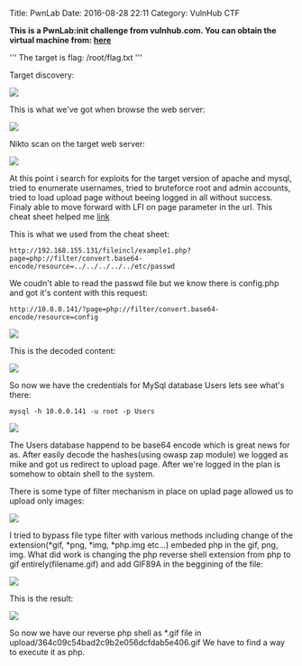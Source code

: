 Title: PwnLab
Date: 2016-08-28 22:11
Category: VulnHub CTF

**This is a PwnLab:init challenge from vulnhub.com. You can obtain the virtual
machine from: [here](https://www.vulnhub.com/entry/pwnlab-init,158/o)**

'''
The target is flag: /root/flag.txt
'''

Target discovery:

![](images/PwnLab/1_host_discovery.png)

This is what we've got when browse the web server:

![](images/PwnLab/2_web.png)

Nikto scan on the target web server:

![](images/PwnLab/3_nikto.png)

At this point i search for exploits for the target version of apache and mysql,
tried to enumerate usernames, tried to bruteforce root and admin accounts, tried
to load upload page without beeing logged in all without success. Finaly able
to move forward with LFI on page parameter in the url. This cheat sheet helped
me [link](https://highon.coffee/blog/lfi-cheat-sheet/)

This is what we used from the cheat sheet:

```
http://192.168.155.131/fileincl/example1.php?page=php://filter/convert.base64-encode/resource=../../../../../etc/passwd
```

We coudn't able to read the passwd file but we know there is config.php and got
it's content with this request:

```
http://10.0.0.141/?page=php://filter/convert.base64-encode/resource=config
```

![](images/PwnLab/4_resp_base64.png)

This is the decoded content:

![](images/PwnLab/5_decode.png)

So now we have the credentials for MySql database Users lets see what's there:

```
mysql -h 10.0.0.141 -u root -p Users
```

![](images/PwnLab/6_mysql.png)

The Users database happend to be base64 encode which is great news for as. After
easily decode the hashes(using owasp zap module) we logged as mike and got us 
redirect to upload page. After we're logged in the plan is somehow to obtain
shell to the system.

There is some type of filter mechanism in place on uplad page allowed us to
upload only images:

![](images/PwnLab/7_filter.png)

I tried to bypass file type filter with various methods including change of
the extension(*gif, *png, *img, *php.img etc...) embeded php in the gif, png,
img. What did work is changing the php reverse shell extension from php to gif 
entirely(filename.gif) and add GIF89A in the beggining of the file:

![](images/PwnLab/8_upload_shell.png)

This is the result:

![](images/PwnLab/9_pic_uploaded.png)

So now we have our reverse php shell as *.gif file in 
upload/364c09c54bad2c9b2e056dcfdab5e406.gif
We have to find a way to execute it as php.
